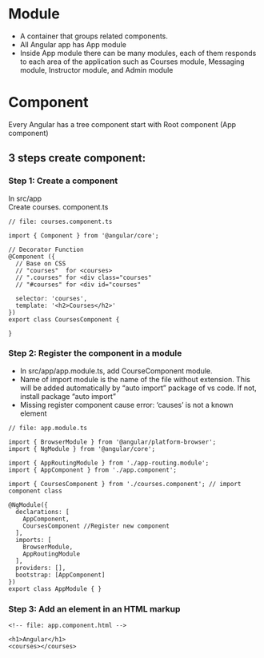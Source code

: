 # Module
<ul>
  <li>A container that groups related components. </li>
  <li>All Angular app has App module</li>
  <li>Inside App module there can be many modules, each of them responds to each area of the application such as Courses module, Messaging module, Instructor module, and Admin module</li>
</ul>

# Component
Every Angular has a tree component start with Root component (App component)<br>
## 3 steps create component:

### Step 1: Create a component
In src/app<br>
Create courses. component.ts<br>
```
// file: courses.component.ts

import { Component } from '@angular/core';

// Decorator Function
@Component ({
  // Base on CSS
  // "courses"  for <courses>                  
  // ".courses" for <div class="courses"       
  // "#courses" for <div id="courses"          

  selector: 'courses',
  template: '<h2>Courses</h2>' 
})
export class CoursesComponent {

}
```

### Step 2: Register the component in a module
<ul>
  <li>In src/app/app.module.ts, add CourseComponent module.</li>
  <li>Name of import module is the name of the file without extension. This will be added automatically by “auto import” package of vs code. If not, install package “auto import”</li>
  <li>Missing register component cause error: ‘causes’ is not a known element</li>
</ul>

```
// file: app.module.ts 

import { BrowserModule } from '@angular/platform-browser';
import { NgModule } from '@angular/core';

import { AppRoutingModule } from './app-routing.module';
import { AppComponent } from './app.component';

import { CoursesComponent } from './courses.component'; // import component class

@NgModule({
  declarations: [
    AppComponent,
    CoursesComponent //Register new component
  ],
  imports: [
    BrowserModule,
    AppRoutingModule
  ],
  providers: [],
  bootstrap: [AppComponent]
})
export class AppModule { }

```

### Step 3: Add an element in an HTML markup
```
<!-- file: app.component.html -->

<h1>Angular</h1>
<courses></courses>

```
